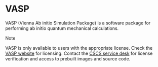 # VASP

VASP (Vienna Ab initio Simulation Package) is a software package for performing ab initio quantum mechanical calculations.

> [!NOTE]
> VASP is only available to users with the appropriate license. Check the [VASP website](https://www.vasp.at/sign_in/registration_form/) for licensing.
> Contact the [CSCS service desk](https://support.cscs.ch/) for license verification and access to prebuilt images and source code.
